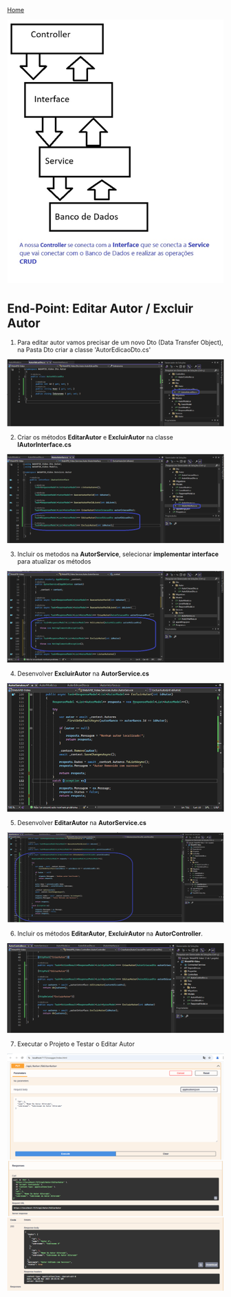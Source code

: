 <div> 
<p><a href="https://github.com/JosiTubaroski/WEB-API-com-.NET-8-e-SQL-Server">Home</a></p>
</div> 

<img src="https://github.com/JosiTubaroski/Controllers_Services/blob/main/img/01_Fx_Controller_Interface_Service_2.jpg"/>

# End-Point: Editar Autor / Excluir Autor

1. Para editar autor vamos precisar de um novo Dto (Data Transfer Object), na Pasta Dto criar a classe 'AutorEdicaoDto.cs'

<img src="https://github.com/JosiTubaroski/.NET8_Atualizar_Autor/blob/main/img/08_AutorEdicaoDto.png"/>

2. Criar os métodos <b>EditarAutor</b> e <b>ExcluirAutor</b> na classe <b>IAutorInterface.cs</b>

<img src="https://github.com/JosiTubaroski/.NET8_Atualizar_Autor/blob/main/img/09_Metodos_Interface.png"/>

3. Incluir os metodos na <b>AutorService</b>, selecionar <b>implementar interface</b> para atualizar os métodos

<img src="https://github.com/JosiTubaroski/.NET8_Atualizar_Autor/blob/main/img/10_Editar_Excluir_Autor_Service.png"/>

4. Desenvolver <b>ExcluirAutor</b> na <b>AutorService.cs</b>

<img src="https://github.com/JosiTubaroski/.NET8_Atualizar_Autor/blob/main/img/11_Metodo_ExcluirAutor_Service.png"/>

5. Desenvolver <b>EditarAutor</b> na <b>AutorService.cs</b>

<img src="https://github.com/JosiTubaroski/.NET8_Atualizar_Autor/blob/main/img/12_Metodo_Editar_Service.png"/>

6. Incluir os métodos <b>EditarAutor</b>, <b>ExcluirAutor</b> na <b>AutorController</b>.

<img src="https://github.com/JosiTubaroski/.NET8_Atualizar_Autor/blob/main/img/13_Editar_Excluir_Controller.png"/>

7. Executar o Projeto e Testar o Editar Autor

<img src="https://github.com/JosiTubaroski/.NET8_Atualizar_Autor/blob/main/img/14_Teste_EditarAutor_Request.png"/>

<img src="https://github.com/JosiTubaroski/.NET8_Atualizar_Autor/blob/main/img/15_Teste_EditarAutor_Response.png"/>

<img src="https://github.com/JosiTubaroski/.NET8_Atualizar_Autor/blob/main/img/16_EditarAutor_Response.png"/>

